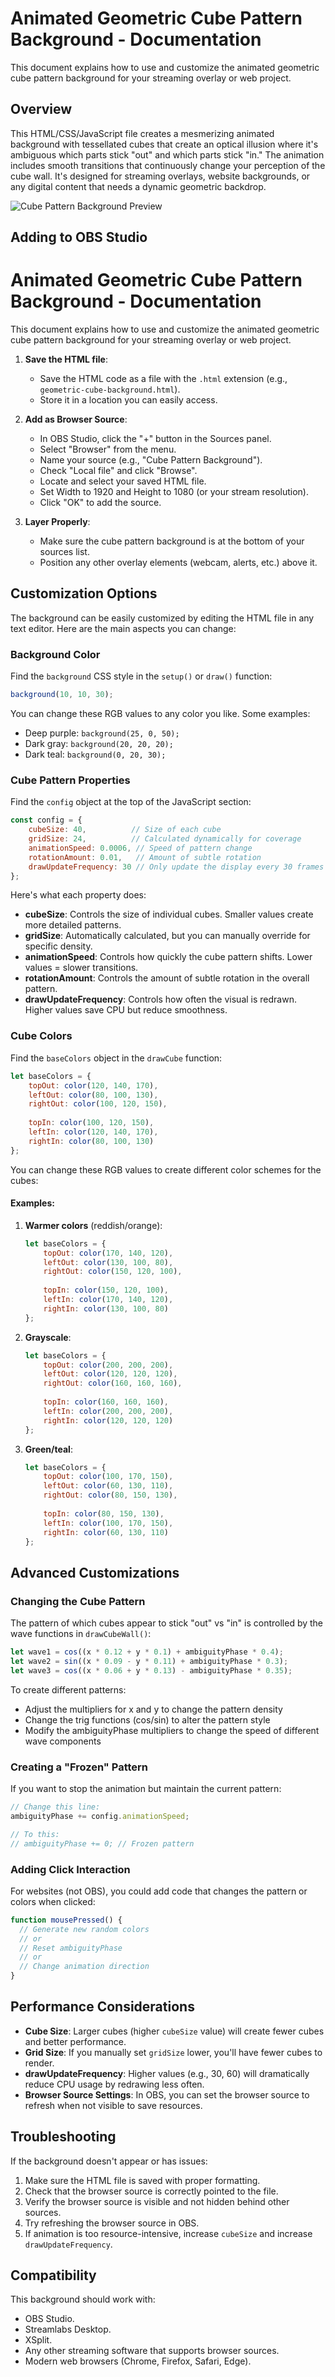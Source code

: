 # Animated Geometric Cube Pattern Background - Documentation

This document explains how to use and customize the animated geometric cube pattern background for your streaming overlay or web project.

## Overview

This HTML/CSS/JavaScript file creates a mesmerizing animated background with tessellated cubes that create an optical illusion where it's ambiguous which parts stick "out" and which parts stick "in." The animation includes smooth transitions that continuously change your perception of the cube wall. It's designed for streaming overlays, website backgrounds, or any digital content that needs a dynamic geometric backdrop.

![Cube Pattern Background Preview](../../../docs/screenshots/cube-pattern-background.png)

## Adding to OBS Studio
# Animated Geometric Cube Pattern Background - Documentation

This document explains how to use and customize the animated geometric cube pattern background for your streaming overlay or web project.


1. **Save the HTML file**:
   - Save the HTML code as a file with the `.html` extension (e.g., `geometric-cube-background.html`).
   - Store it in a location you can easily access.

2. **Add as Browser Source**:
   - In OBS Studio, click the "+" button in the Sources panel.
   - Select "Browser" from the menu.
   - Name your source (e.g., "Cube Pattern Background").
   - Check "Local file" and click "Browse".
   - Locate and select your saved HTML file.
   - Set Width to 1920 and Height to 1080 (or your stream resolution).
   - Click "OK" to add the source.

3. **Layer Properly**:
   - Make sure the cube pattern background is at the bottom of your sources list.
   - Position any other overlay elements (webcam, alerts, etc.) above it.

## Customization Options

The background can be easily customized by editing the HTML file in any text editor. Here are the main aspects you can change:

### Background Color

Find the `background` CSS style in the `setup()` or `draw()` function:

```javascript
background(10, 10, 30);
```

You can change these RGB values to any color you like. Some examples:

- Deep purple: `background(25, 0, 50);`
- Dark gray: `background(20, 20, 20);`
- Dark teal: `background(0, 20, 30);`

### Cube Pattern Properties

Find the `config` object at the top of the JavaScript section:

```javascript
const config = {
    cubeSize: 40,          // Size of each cube
    gridSize: 24,          // Calculated dynamically for coverage
    animationSpeed: 0.0006, // Speed of pattern change
    rotationAmount: 0.01,   // Amount of subtle rotation
    drawUpdateFrequency: 30 // Only update the display every 30 frames
};
```

Here's what each property does:

- **cubeSize**: Controls the size of individual cubes. Smaller values create more detailed patterns.
- **gridSize**: Automatically calculated, but you can manually override for specific density.
- **animationSpeed**: Controls how quickly the cube pattern shifts. Lower values = slower transitions.
- **rotationAmount**: Controls the amount of subtle rotation in the overall pattern.
- **drawUpdateFrequency**: Controls how often the visual is redrawn. Higher values save CPU but reduce smoothness.

### Cube Colors

Find the `baseColors` object in the `drawCube` function:

```javascript
let baseColors = {
    topOut: color(120, 140, 170),
    leftOut: color(80, 100, 130),
    rightOut: color(100, 120, 150),
    
    topIn: color(100, 120, 150),
    leftIn: color(120, 140, 170),
    rightIn: color(80, 100, 130)
};
```

You can change these RGB values to create different color schemes for the cubes:

#### Examples:

1. **Warmer colors** (reddish/orange):
   ```javascript
   let baseColors = {
       topOut: color(170, 140, 120),
       leftOut: color(130, 100, 80),
       rightOut: color(150, 120, 100),
       
       topIn: color(150, 120, 100),
       leftIn: color(170, 140, 120),
       rightIn: color(130, 100, 80)
   };
   ```

2. **Grayscale**:
   ```javascript
   let baseColors = {
       topOut: color(200, 200, 200),
       leftOut: color(120, 120, 120),
       rightOut: color(160, 160, 160),
       
       topIn: color(160, 160, 160),
       leftIn: color(200, 200, 200),
       rightIn: color(120, 120, 120)
   };
   ```

3. **Green/teal**:
   ```javascript
   let baseColors = {
       topOut: color(100, 170, 150),
       leftOut: color(60, 130, 110),
       rightOut: color(80, 150, 130),
       
       topIn: color(80, 150, 130),
       leftIn: color(100, 170, 150),
       rightIn: color(60, 130, 110)
   };
   ```

## Advanced Customizations

### Changing the Cube Pattern

The pattern of which cubes appear to stick "out" vs "in" is controlled by the wave functions in `drawCubeWall()`:

```javascript
let wave1 = cos((x * 0.12 + y * 0.1) + ambiguityPhase * 0.4);
let wave2 = sin((x * 0.09 - y * 0.11) + ambiguityPhase * 0.3);
let wave3 = cos((x * 0.06 + y * 0.13) - ambiguityPhase * 0.35);
```

To create different patterns:
- Adjust the multipliers for x and y to change the pattern density
- Change the trig functions (cos/sin) to alter the pattern style
- Modify the ambiguityPhase multipliers to change the speed of different wave components

### Creating a "Frozen" Pattern

If you want to stop the animation but maintain the current pattern:

```javascript
// Change this line:
ambiguityPhase += config.animationSpeed;

// To this:
// ambiguityPhase += 0; // Frozen pattern
```

### Adding Click Interaction

For websites (not OBS), you could add code that changes the pattern or colors when clicked:

```javascript
function mousePressed() {
  // Generate new random colors
  // or
  // Reset ambiguityPhase
  // or
  // Change animation direction
}
```

## Performance Considerations

- **Cube Size**: Larger cubes (higher `cubeSize` value) will create fewer cubes and better performance.
- **Grid Size**: If you manually set `gridSize` lower, you'll have fewer cubes to render.
- **drawUpdateFrequency**: Higher values (e.g., 30, 60) will dramatically reduce CPU usage by redrawing less often.
- **Browser Source Settings**: In OBS, you can set the browser source to refresh when not visible to save resources.

## Troubleshooting

If the background doesn't appear or has issues:
1. Make sure the HTML file is saved with proper formatting.
2. Check that the browser source is correctly pointed to the file.
3. Verify the browser source is visible and not hidden behind other sources.
4. Try refreshing the browser source in OBS.
5. If animation is too resource-intensive, increase `cubeSize` and increase `drawUpdateFrequency`.

## Compatibility

This background should work with:
- OBS Studio.
- Streamlabs Desktop.
- XSplit.
- Any other streaming software that supports browser sources.
- Modern web browsers (Chrome, Firefox, Safari, Edge).
